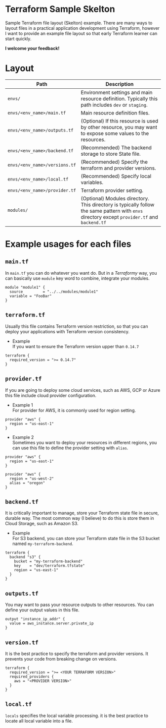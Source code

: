# Terraform Sample Skelton 
Sample Terraform file layout (Skelton) example. There are many ways to layout files in a practical application development using Terraform, however I want to provide an example file layout so that early Terraform learner can start quickly. 

**I welcome your feedback!**
# Layout
|  Path  |  Description  |
| ---- | ---- |
|  `envs/`  |  Environment settings and main resource definition. Typically this path includes `dev` or `staging`.|
|  `envs/<env_name>/main.tf`  |  Main resource definition files.|
|  `envs/<env_name>/outputs.tf`  |  (Optional) If this resource is used by other resource, you may want to expose some values to the resources. |
|  `envs/<env_name>/backend.tf`  |  (Recommended) The backend storage to store State file. |
|  `envs/<env_name>/versions.tf`  |  (Recommended) Specify the terraform and provider versions. |
|  `envs/<env_name>/local.tf`  |  (Recommended) Specify local variables. |
  `envs/<env_name>/provider.tf`  |  Terraform provider setting. |
|  `modules/`  |  (Optional) Modules directory. This directory is typically follow the same pattern with `envs` directory except `provider.tf` and `backend.tf`|

# Example usages for each files

## `main.tf`
In `main.tf` you can do whatever you want do. But in a *Terraformy* way, you can basically use `module` key word to combine, integrate your modules.

```HCL
module "module1" {
  source         = "../../modules/module1"
  variable = "FooBar"
}
```

## `terraform.tf`
Usually this file contains Terraform version restriction, so that you can deploy your applications with Terraform version consistency. 

- Example   
If you want to ensure the Terraform version upper than `0.14.7`

```HCL
terraform {
  required_version = ">= 0.14.7"
}
```
## `provider.tf`
If you are going to deploy some cloud services, such as AWS, GCP or Azure this file include cloud provider configuration. 

- Example 1  
For provider for AWS, it is commonly used for region setting. 

```HCL
provider "aws" {
  region = "us-east-1"
}
```

- Example 2  
Sometimes you want to deploy your resources in different regions, you can use this file to define the provider setting with `alias`.

```HCL
provider "aws" {
  region = "us-east-1"
}

provider "aws" {
  region = "us-west-2"
  alias = "oregon"
}
```

## `backend.tf`
It is critically important to manage, store your Terraform state file in secure, durable way. The most common way (I believe) to do this is store them in Cloud Storage, such as Amazon S3. 

- Example  
For S3 backend, you can store your Terraform state file in the S3 bucket named `my-terraform-backend`. 

```HCL
terraform {
  backend "s3" {
    bucket = "my-terraform-backend"
    key    = "dev/terraform.tfstate"
    region = "us-east-1"
  }
}
```

## `outputs.tf`
You may want to pass your resource outputs to other resources. You can define your output values in this file.

```HCL
output "instance_ip_addr" {
  value = aws_instance.server.private_ip
}
```

## `version.tf`
It is the best practice to specify the terraform and provider versions. It prevents your code from breaking change on versions. 

```HCL
terraform {
  required_version = ">= <YOUR TERRAFORM VERSION>"
  required_providers {
    aws = "<PROVIDER VERSION>"
  }
}
```

## `local.tf`
`locals` specifies the local variable processing. it is the best practice to locate all local variable into a file. 
